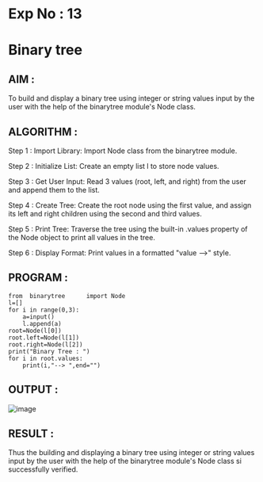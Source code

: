 # Exp No : 13 
# Binary tree

## AIM :

To build and display a binary tree using integer or string values input by the user with the help of the binarytree module's Node class.

## ALGORITHM :

Step 1 : Import Library: Import Node class from the binarytree module.

Step 2 : Initialize List: Create an empty list l to store node values.

Step 3 : Get User Input: Read 3 values (root, left, and right) from the user and append them to the list.

Step 4 : Create Tree: Create the root node using the first value, and assign its left and right children using the second and third values.

Step 5 : Print Tree: Traverse the tree using the built-in .values property of the Node object to print all values in the tree.

Step 6 : Display Format: Print values in a formatted "value -->" style.

## PROGRAM :

```
from  binarytree      import Node
l=[]
for i in range(0,3):
    a=input()
    l.append(a)
root=Node(l[0])
root.left=Node(l[1])
root.right=Node(l[2])
print("Binary Tree : ")
for i in root.values:
    print(i,"--> ",end="")
```

## OUTPUT : 

![image](https://github.com/user-attachments/assets/c66967dd-320f-4902-85fa-844abfbb0f9c)

## RESULT : 

Thus the building and displaying a binary tree using integer or string values input by the user with the help of the binarytree module's Node class si successfully verified.


